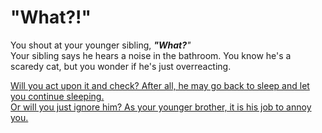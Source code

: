# "What?!"
You shout at your younger sibling, _**"What?**"_  
Your sibling says he hears a noise in the bathroom. You know he's a scaredy cat, but you wonder if he's just overreacting.

[Will you act upon it and check? After all, he may go back to sleep and let you continue sleeping.](bathroom.md)  
[Or will you just ignore him? As your younger brother, it is his job to annoy you.](shh.md)

